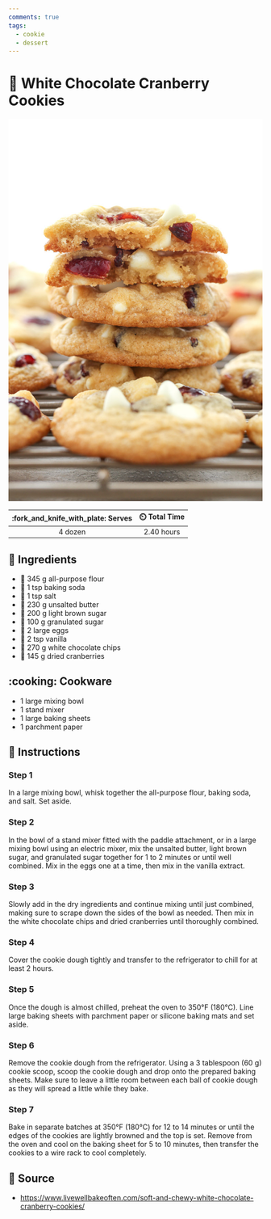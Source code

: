 ```yaml
---
comments: true
tags:
  - cookie
  - dessert
---
```

# :cookie: White Chocolate Cranberry Cookies

![White Chocolate Cranberry Cookies](../assets/images/white-chocolate-cranberry-cookies.jpg)

| :fork_and_knife_with_plate: Serves | :timer_clock: Total Time |
|:----------------------------------:|:-----------------------: |
| 4 dozen | 2.40 hours |

## :salt: Ingredients

- :ear_of_rice: 345 g all-purpose flour
- :cup_with_straw: 1 tsp baking soda
- :salt: 1 tsp salt
- :butter: 230 g unsalted butter
- :maple_leaf: 200 g light brown sugar
- :candy: 100 g granulated sugar
- :egg: 2 large eggs
- :icecream: 2 tsp vanilla
- :chocolate_bar: 270 g white chocolate chips
- :grapes: 145 g dried cranberries

## :cooking: Cookware

- 1 large mixing bowl
- 1 stand mixer
- 1 large baking sheets
- 1 parchment paper

## :pencil: Instructions

### Step 1

In a large mixing bowl, whisk together the all-purpose flour, baking soda, and salt. Set aside.

### Step 2

In the bowl of a stand mixer fitted with the paddle attachment, or in a large mixing bowl using an electric mixer, mix
the unsalted butter, light brown sugar, and granulated sugar together for 1 to 2 minutes or until well combined. Mix in
the eggs one at a time, then mix in the vanilla extract.

### Step 3

Slowly add in the dry ingredients and continue mixing until just combined, making sure to scrape down the sides of the
bowl as needed. Then mix in the white chocolate chips and dried cranberries until thoroughly combined.

### Step 4

Cover the cookie dough tightly and transfer to the refrigerator to chill for at least 2 hours.

### Step 5

Once the dough is almost chilled, preheat the oven to 350°F (180°C). Line large baking sheets with parchment paper or
silicone baking mats and set aside.

### Step 6

Remove the cookie dough from the refrigerator. Using a 3 tablespoon (60 g) cookie scoop, scoop the cookie dough and drop onto
the prepared baking sheets. Make sure to leave a little room between each ball of cookie dough as they will spread a
little while they bake.

### Step 7

Bake in separate batches at 350°F (180°C) for 12 to 14 minutes or until the edges of the cookies are lightly browned
and the top is set. Remove from the oven and cool on the baking sheet for 5 to 10 minutes, then transfer the cookies to
a wire rack to cool completely.

## :link: Source

- <https://www.livewellbakeoften.com/soft-and-chewy-white-chocolate-cranberry-cookies/>
